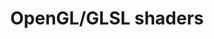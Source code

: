 ---
layout: projects
order: 4
title: 'OpenGL/GLSL shaders'
caption: A collection of GLSL shaders featuring various real-time rendering techniques.
description: >
  A collection of GLSL shaders featuring various real-time rendering techniques.
image: 
  path: /assets/img/projects/opengl-glsl-shaders.png
  srcset: 
    1920w: /assets/img/projects/opengl-glsl-shaders.png
    960w:  /assets/img/projects/opengl-glsl-shaders.png
    480w:  /assets/img/projects/opengl-glsl-shaders.png
links:
  - title: Github repo
    url: https://github.com/carlos-lopez-garces/glsl
sitemap: false
show_collection: opengl-glsl-shaders
no_groups: true
---